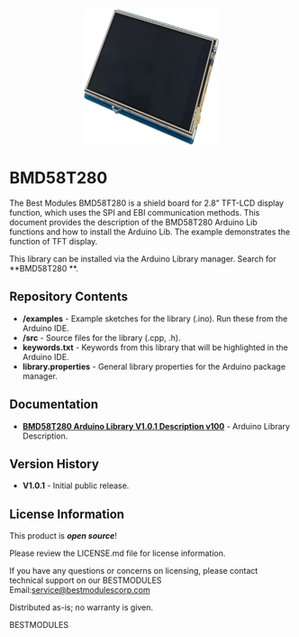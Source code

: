 <div align=center>
<img src="https://github.com/BestModules-Libraries/img/blob/main/BMD58T280_V1.0.png" width="240" height="240"> 
</div> 


BMD58T280 
===========================================================

The Best Modules BMD58T280 is a shield board for 2.8” TFT-LCD display function, which uses the SPI and EBI communication methods. This document provides the description of the BMD58T280 Arduino Lib functions and how to install the Arduino Lib. The example demonstrates the function of TFT display.

This library can be installed via the Arduino Library manager. Search for **BMD58T280 **. 

Repository Contents
-------------------

* **/examples** - Example sketches for the library (.ino). Run these from the Arduino IDE. 
* **/src** - Source files for the library (.cpp, .h).
* **keywords.txt** - Keywords from this library that will be highlighted in the Arduino IDE. 
* **library.properties** - General library properties for the Arduino package manager. 

Documentation 
-------------------

* **[BMD58T280 Arduino Library V1.0.1 Description v100]( https://www.bestmodulescorp.com/bmd58t280.html#tab-product2 )** - Arduino Library Description.

Version History  
-------------------

* **V1.0.1** - Initial public release.

License Information
-------------------

This product is _**open source**_! 

Please review the LICENSE.md file for license information. 

If you have any questions or concerns on licensing, please contact technical support on our BESTMODULES Email:service@bestmodulescorp.com

Distributed as-is; no warranty is given.

BESTMODULES
